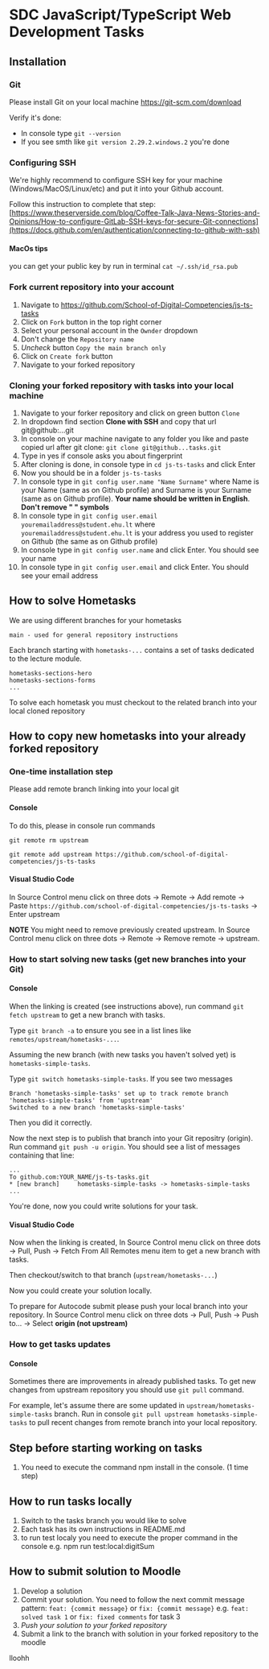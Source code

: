 # SDC JavaScript/TypeScript Web Development Tasks

## Installation

### Git

Please install Git on your local machine https://git-scm.com/download

Verify it's done:
- In console type `git --version`
- If you see smth like `git version 2.29.2.windows.2` you're done

### Configuring SSH

We're highly recommend to configure SSH key for your machine (Windows/MacOS/Linux/etc) and put it into your Github account.

Follow this instruction to complete that step: [https://www.theserverside.com/blog/Coffee-Talk-Java-News-Stories-and-Opinions/How-to-configure-GitLab-SSH-keys-for-secure-Git-connections](https://docs.github.com/en/authentication/connecting-to-github-with-ssh)

#### MacOs tips
you can get your public key by run in terminal `cat ~/.ssh/id_rsa.pub`


### Fork current repository into your account

1. Navigate to https://github.com/School-of-Digital-Competencies/js-ts-tasks
2. Click on `Fork` button in the top right corner
3. Select your personal account in the `Ownder` dropdown
4. Don't change the `Repository name`
5. _Uncheck_ button `Copy the main branch only`
6. Click on `Create fork` button
7. Navigate to your forked repository

### Cloning your forked repository with tasks into your local machine

1. Navigate to your forker repository and click on green button `Clone`
2. In dropdown find section **Clone with SSH** and copy that url git@github:...git
3. In console on your machine navigate to any folder you like and paste copied url after git clone: `git clone git@github...tasks.git`
4. Type in yes if console asks you about fingerprint
5. After cloning is done, in console type in `cd js-ts-tasks` and click Enter
6. Now you should be in a folder `js-ts-tasks`
7. In console type in `git config user.name "Name Surname"` where Name is your Name (same as on Github profile) and Surname is your Surname (same as on Github profile). **Your name should be written in English**. **Don't remove " " symbols**
8. In console type in `git config user.email youremailaddress@student.ehu.lt` where `youremailaddress@student.ehu.lt` is your address you used to register on Github (the same as on Github profile)
9. In console type in `git config user.name` and click Enter. You should see your name
10. In console type in `git config user.email` and click Enter. You should see your email address

## How to solve Hometasks

We are using different branches for your hometasks

```
main - used for general repository instructions
```

Each branch starting with `hometasks-...` contains a set of tasks dedicated to the lecture module.

```
hometasks-sections-hero
hometasks-sections-forms
...
```

To solve each hometask you must checkout to the related branch into your local cloned repository

## How to copy new hometasks into your already forked repository

### One-time installation step

Please add remote branch linking into your local git

#### Console

To do this, please in console run commands

```
git remote rm upstream

git remote add upstream https://github.com/school-of-digital-competencies/js-ts-tasks
```

#### Visual Studio Code

In Source Control menu click on three dots -> Remote -> Add remote -> Paste `https://github.com/school-of-digital-competencies/js-ts-tasks` -> Enter upstream

**NOTE** You might need to remove previously created upstream. In Source Control menu click on three dots -> Remote -> Remove remote -> upstream.

### How to start solving new tasks (get new branches into your Git)

#### Console

When the linking is created (see instructions above), run command `git fetch upstream` to get a new branch with tasks.

Type `git branch -a` to ensure you see in a list lines like `remotes/upstream/hometasks-...`.

Assuming the new branch (with new tasks you haven't solved yet) is `hometasks-simple-tasks`.

Type `git switch hometasks-simple-tasks`. If you see two messages

```
Branch 'hometasks-simple-tasks' set up to track remote branch 'hometasks-simple-tasks' from 'upstream'
Switched to a new branch 'hometasks-simple-tasks'
```

Then you did it correctly.

Now the next step is to publish that branch into your Git repositry (origin). Run command `git push -u origin`. You should see a list of messages containing that line:

```
...
To github.com:YOUR_NAME/js-ts-tasks.git
* [new branch]     hometasks-simple-tasks -> hometasks-simple-tasks
...
```

You're done, now you could write solutions for your task.

#### Visual Studio Code

Now when the linking is created, In Source Control menu click on three dots -> Pull, Push -> Fetch From All Remotes menu item to get a new branch with tasks.

Then checkout/switch to that branch (`upstream/hometasks-...`)

Now you could create your solution locally.

To prepare for Autocode submit please push your local branch into your repository. In Source Control menu click on three dots -> Pull, Push -> Push to... -> Select **origin (not upstream)**

### How to get tasks updates

#### Console

Sometimes there are improvements in already published tasks. To get new changes from upstream repository you should use `git pull` command.

For example, let's assume there are some updated in `upstream/hometasks-simple-tasks` branch. Run in console `git pull upstream hometasks-simple-tasks` to pull recent changes from remote branch into your local repository.

## Step before starting working on tasks

1. You need to execute the command npm install in the console. (1 time step)

## How to run tasks locally

1. Switch to the tasks branch you would like to solve
2. Each task has its own instructions in README.md
3. to run test localy you need to execute the proper command in the console e.g. npm run test:local:digitSum

## How to submit solution to Moodle

1. Develop a solution
2. Commit your solution. You need to follow the next commit message pattern: `feat: {commit message}` or `fix: {commit message}` e.g. `feat: solved task 1` or `fix: fixed comments` for task 3
3. _Push your solution to your forked repository_
4. Submit a link to the branch with solution in your forked repository to the moodle


lloohh